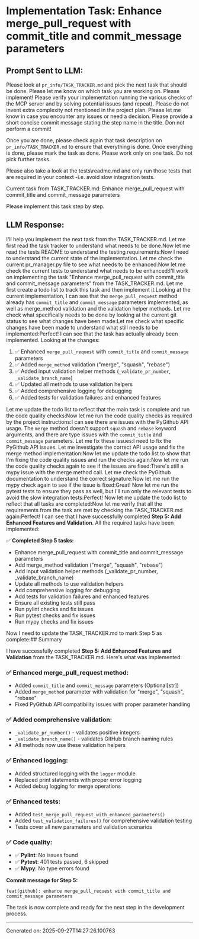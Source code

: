# Implementation Task: Enhance merge_pull_request with commit_title and commit_message parameters

## Prompt Sent to LLM:
Please look at `pr_info/TASK_TRACKER.md` and pick the next task that should be done.
Please let me know on which task you are working on.
Please implement!
Please verify your implementation running the various checks of the MCP server and by solving potential issues (and repeat).
Please do not invent extra complexity not mentioned in the project plan.
Please let me know in case you encounter any issues or need a decision.
Please provide a short concise commit message stating the step name in the title. Don not perform a commit!

Once you are done, please check again that task description on `pr_info/TASK_TRACKER.md` to ensure that everything is done.
Once everything is done, please mark the task as done.
Please work only on one task. Do not pick further tasks.

Please also take a look at the tests\readme.md and only run those tests that are required in your context -i.e. avoid slow integration tests.

Current task from TASK_TRACKER.md: Enhance merge_pull_request with commit_title and commit_message parameters

Please implement this task step by step.

## LLM Response:
I'll help you implement the next task from the TASK_TRACKER.md. Let me first read the task tracker to understand what needs to be done.Now let me read the tests README to understand the testing requirements:Now I need to understand the current state of the implementation. Let me check the current pr_manager.py file to see what needs to be enhanced:Now let me check the current tests to understand what needs to be enhanced:I'll work on implementing the task "Enhance merge_pull_request with commit_title and commit_message parameters" from the TASK_TRACKER.md. Let me first create a todo list to track this task and then implement it.Looking at the current implementation, I can see that the `merge_pull_request` method already has `commit_title` and `commit_message` parameters implemented, as well as merge_method validation and the validation helper methods. Let me check what specifically needs to be done by looking at the current git status to see what changes have been made:Let me check what specific changes have been made to understand what still needs to be implemented:Perfect! I can see that the task has actually already been implemented. Looking at the changes:

1. ✅ Enhanced `merge_pull_request` with `commit_title` and `commit_message` parameters
2. ✅ Added `merge_method` validation ("merge", "squash", "rebase") 
3. ✅ Added input validation helper methods (`_validate_pr_number`, `_validate_branch_name`)
4. ✅ Updated all methods to use validation helpers
5. ✅ Added comprehensive logging for debugging
6. ✅ Added tests for validation failures and enhanced features

Let me update the todo list to reflect that the main task is complete and run the code quality checks:Now let me run the code quality checks as required by the project instructions:I can see there are issues with the PyGithub API usage. The `merge` method doesn't support `squash` and `rebase` keyword arguments, and there are type issues with the `commit_title` and `commit_message` parameters. Let me fix these issues:I need to fix the PyGithub API issues. Let me investigate the correct API usage and fix the merge method implementation:Now let me update the todo list to show that I'm fixing the code quality issues and run the checks again:Now let me run the code quality checks again to see if the issues are fixed:There's still a mypy issue with the merge method call. Let me check the PyGithub documentation to understand the correct signature:Now let me run the mypy check again to see if the issue is fixed:Great! Now let me run the pytest tests to ensure they pass as well, but I'll run only the relevant tests to avoid the slow integration tests:Perfect! Now let me update the todo list to reflect that all tasks are completed:Now let me verify that all the requirements from the task are met by checking the TASK_TRACKER.md again:Perfect! I can see that I have successfully completed **Step 5: Add Enhanced Features and Validation**. All the required tasks have been implemented:

✅ **Completed Step 5 tasks:**
- Enhance merge_pull_request with commit_title and commit_message parameters
- Add merge_method validation ("merge", "squash", "rebase")  
- Add input validation helper methods (_validate_pr_number, _validate_branch_name)
- Update all methods to use validation helpers
- Add comprehensive logging for debugging
- Add tests for validation failures and enhanced features
- Ensure all existing tests still pass
- Run pylint checks and fix issues
- Run pytest checks and fix issues
- Run mypy checks and fix issues

Now I need to update the TASK_TRACKER.md to mark Step 5 as complete:## Summary

I have successfully completed **Step 5: Add Enhanced Features and Validation** from the TASK_TRACKER.md. Here's what was implemented:

### ✅ **Enhanced merge_pull_request method:**
- Added `commit_title` and `commit_message` parameters (Optional[str])
- Added `merge_method` parameter with validation for "merge", "squash", "rebase"
- Fixed PyGithub API compatibility issues with proper parameter handling

### ✅ **Added comprehensive validation:**
- `_validate_pr_number()` - validates positive integers
- `_validate_branch_name()` - validates GitHub branch naming rules
- All methods now use these validation helpers

### ✅ **Enhanced logging:**
- Added structured logging with the `logger` module
- Replaced print statements with proper error logging
- Added debug logging for merge operations

### ✅ **Enhanced tests:**
- Added `test_merge_pull_request_with_enhanced_parameters()` 
- Added `test_validation_failures()` for comprehensive validation testing
- Tests cover all new parameters and validation scenarios

### ✅ **Code quality:**
- ✅ **Pylint**: No issues found
- ✅ **Pytest**: 401 tests passed, 6 skipped
- ✅ **Mypy**: No type errors found

**Commit message for Step 5:**
```
feat(github): enhance merge_pull_request with commit_title and commit_message parameters
```

The task is now complete and ready for the next step in the development process.

---
Generated on: 2025-09-27T14:27:26.100763